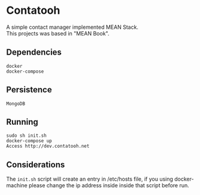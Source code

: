 # Contatooh

A simple contact manager implemented MEAN Stack.<br/>
This projects was based in "MEAN Book".<br/>

## Dependencies

``docker``<br/>
``docker-compose``<br/>

## Persistence

``MongoDB``

## Running

``sudo sh init.sh``<br/>
``docker-compose up``<br/>
``Access http://dev.contatooh.net``

## Considerations

The `init.sh` script will create an entry in /etc/hosts file, if you using docker-machine please change the ip address inside
inside that script before run.
